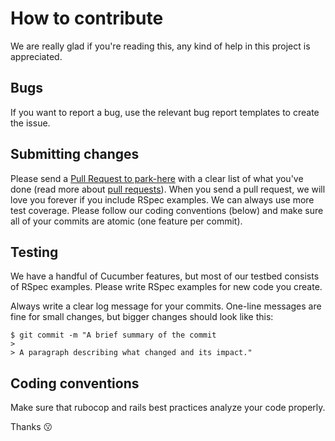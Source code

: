 # How to contribute

We are really glad if you're reading this, any kind of help in this project is appreciated.

## Bugs

If you want to report a bug, use the relevant bug report templates to create the issue.

## Submitting changes

Please send a [Pull Request to park-here](https://github.com/SantiDepetris/park-here/pull/new/develop) with a clear list of what you've done (read more about [pull requests](http://help.github.com/pull-requests/)). When you send a pull request, we will love you forever if you include RSpec examples. We can always use more test coverage. Please follow our coding conventions (below) and make sure all of your commits are atomic (one feature per commit).

## Testing

We have a handful of Cucumber features, but most of our testbed consists of RSpec examples. Please write RSpec examples for new code you create.

Always write a clear log message for your commits. One-line messages are fine for small changes, but bigger changes should look like this:

    $ git commit -m "A brief summary of the commit
    > 
    > A paragraph describing what changed and its impact."

## Coding conventions

Make sure that rubocop and rails best practices analyze your code properly.

Thanks :kissing:
